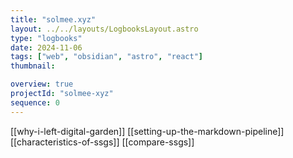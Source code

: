 ```yaml
---
title: "solmee.xyz"
layout: ../../layouts/LogbooksLayout.astro
type: "logbooks"
date: 2024-11-06
tags: ["web", "obsidian", "astro", "react"]
thumbnail: 

overview: true
projectId: "solmee-xyz"
sequence: 0
---
```

[[why-i-left-digital-garden]]
[[setting-up-the-markdown-pipeline]]
[[characteristics-of-ssgs]]
[[compare-ssgs]]